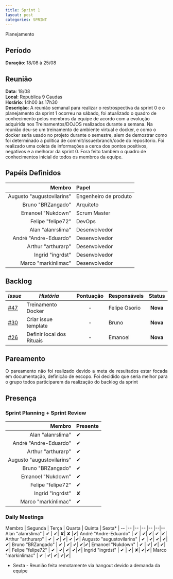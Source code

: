 ```yaml
---
title: Sprint 1
layout: post
categories: SPRINT
---
```

Planejamento

## Período

**Duração**: 18/08 à 25/08

## Reunião

<b>Data</b>: 18/08 <br/>
<b>Local</b>: Republica 9 Caudas<br/>
<b>Horário</b>: 14h00 às 17h30<br/>
<b>Descrição</b>: A reunião semanal para realizar o restrospectiva da sprint 0 e o planejamento da sprint 1 ocorreu na sábado, foi atualizado o quadro de conhecimento pelos membros da equipe de acordo com a evolução adquirida nos Treinamentos/DOJOS realizados durante a semana. Na reunião deu-se um treinamento de ambiente virtual e docker, e como o docker seria usado no projeto durante o semestre, alem de demostrar como foi determinado a politica de commit/issue/branch/code do repositorio. Foi realizado uma coleta de informações a cerca dos pontos positivos, negativos e a melhorar da sprint 0. Fora feito também o quadro de conhecimentos inicial de todos os membros da equipe.

## Papéis Definidos

|Membro|Papel|
|-:|:-|
|Augusto "augustovilarins" | Engenheiro de produto|
|Bruno "BRZangado" | Arquiteto|
|Emanoel "Nukdown" | Scrum Master|
|Felipe "felipe72" | DevOps|  
|Alan "alanrslima" | Desenvolvedor|
|André "Andre-Eduardo" | Desenvolvedor|
|Arthur "arthurarp" | Desenvolvedor|
|Ingrid "ingrdst" | Desenvolvedor|
|Marco "markinlimac" | Desenvolvedor|



## Backlog

| *Issue* | ***História*** | **Pontuação** | **Responsáveis** | **Status** |
| ------ | ------------ |     :---:     |  ---------------- | :---:  |
| [#47](https://github.com/fga-eps-mds/2018.2-GamesBI/issues/47) | Treinamento Docker |     -    |  Felipe Osorio | **Nova**  |
| [#30](https://github.com/fga-eps-mds/2018.2-GamesBI/issues/30) | Criar issue template |     -    |  Bruno  | **Nova**  |
| [#26](https://github.com/fga-eps-mds/2018.2-GamesBI/issues/29) | Definir local dos Rituais |     -    |  Emanoel  | **Nova**  |

## Pareamento

<p align = "justify"> O pareamento não foi realizado devido a meta de resultados estar focada em documentação, definição de escopo. Foi decidido que seria melhor para o grupo todos participarem da realização do backlog da sprint</p>

## Presença
### Sprint Planning + Sprint Review

Membro | Presente
---:|:---
Alan "alanrslima" | &#10004; |
André "Andre-Eduardo" | &#10004; |
Arthur "arthurarp" |&#10004; |
Augusto "augustovilarins" | &#10004; |
Bruno "BRZangado" | &#10004;
Emanoel "Nukdown" | &#10004; |
Felipe "felipe72" | &#10004; |
Ingrid "ingrdst" | &#x2718; |
Marco "markinlimac" | &#10004; |

### Daily Meetings


Membro | Segunda | Terça | Quarta | Quinta | Sexta* |
-- |-- |-- |-- |-- |--|--
Alan "alanrslima" | &#10004; | &#10004;| &#x2718;| &#x2718; |&#10004;|
André "Andre-Eduardo" | &#10004; | &#10004;| &#10004;| &#10004; |&#10004;|
Arthur "arthurarp" | &#10004; | &#10004;| &#10004;| &#10004; |&#10004;|
Augusto "augustovilarins" | &#10004; | &#10004;| &#10004;| &#10004;|&#10004;|
Bruno "BRZangado" | &#10004; | &#10004;| &#10004;| &#10004;|&#10004;|
Emanoel "Nukdown" | &#10004; | &#10004;| &#10004;| &#10004;|&#10004;|
Felipe "felipe72" | &#10004; | &#10004;| &#10004;| &#10004;|&#10004;|
Ingrid "ingrdst" | &#10004; | &#10004;| &#x2718;| &#10004;|&#10004;|
Marco "markinlimac" | &#10004; | &#10004;| &#10004;| &#10004;|&#10004;|



* Sexta -  Reunião feita remotamente via hangout devido a demanda da equipe
